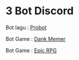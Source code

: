 # 3 Bot Discord
Bot lagu : [Probot](https://probot.io/)

Bot Game : [Dank Memer](https://dankmemer.lol/)

Bot Game : [Epic RPG](https://top.gg/bot/555955826880413696)
